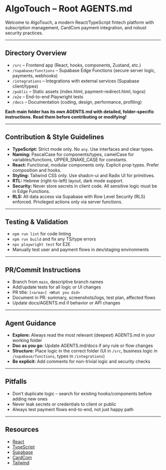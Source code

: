# AlgoTouch – Root AGENTS.md

Welcome to AlgoTouch, a modern React/TypeScript fintech platform with subscription management, CardCom payment integration, and robust security practices.

---

## Directory Overview

- `/src` – Frontend app (React, hooks, components, Zustand, etc.)
- `/supabase/functions` – Supabase Edge Functions (secure server logic, payments, webhooks)
- `/integrations` – Integrations with external services (Supabase client/types)
- `/public` – Static assets (index.html, payment-redirect.html, logos)
- `/e2e` – End-to-end Playwright tests
- `/docs` – Documentation (coding, design, performance, profiling)

**Each main folder has its own AGENTS.md with detailed, folder-specific instructions. Read them before contributing or modifying!**

---

## Contribution & Style Guidelines

- **TypeScript:** Strict mode only. No `any`. Use interfaces and clear types.
- **Naming:** PascalCase for components/types, camelCase for variables/functions, UPPER_SNAKE_CASE for constants.
- **React:** Functional, modular components only. Explicit prop types. Prefer composition and hooks.
- **Styling:** Tailwind CSS only. Use shadcn-ui and Radix UI for primitives.
- **RTL:** Hebrew (right-to-left) layout, dark mode support.
- **Security:** Never store secrets in client code. All sensitive logic must be in Edge Functions.
- **RLS:** All data access via Supabase with Row Level Security (RLS) enforced. Privileged actions only via server functions.

---

## Testing & Validation

- `npm run lint` for code linting
- `npm run build` and fix any TS/type errors
- `npx playwright test` for E2E
- Manually test user and payment flows in dev/staging environments

---

## PR/Commit Instructions

- Branch from `main`, descriptive branch names
- Add/update tests for all logic or UI changes
- PR title: `[<area>] <What you did>`
- Document in PR: summary, screenshots/logs, test plan, affected flows
- Update docs/AGENTS.md if behavior or API changes

---

## Agent Guidance

- **Explore:** Always read the most relevant (deepest) AGENTS.md in your working folder
- **Doc as you go:** Update AGENTS.md/docs if any rule or flow changes
- **Structure:** Place logic in the correct folder (UI in `/src`, business logic in `/supabase/functions`, types in `/integrations`)
- **Be explicit:** Add comments for non-trivial logic and security checks

---

## Pitfalls

- Don’t duplicate logic – search for existing hooks/components before adding new ones
- Never leak secrets or credentials to client or public
- Always test payment flows end-to-end, not just happy path

---

## Resources

- [React](https://reactjs.org/docs/getting-started.html)
- [TypeScript](https://www.typescriptlang.org/docs/)
- [Supabase](https://supabase.com/docs)
- [CardCom](https://www.cardcom.solutions/docs/)
- [Tailwind](https://tailwindcss.com/docs)
